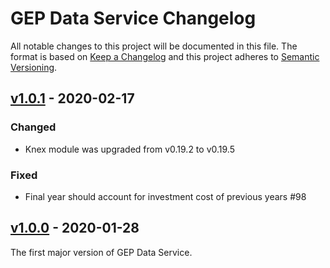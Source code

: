 # GEP Data Service Changelog

All notable changes to this project will be documented in this file. The format is based on [Keep a Changelog](http://keepachangelog.com/) and this project adheres to [Semantic Versioning](http://semver.org/).

## [v1.0.1] - 2020-02-17

### Changed

- Knex module was upgraded from v0.19.2 to v0.19.5

### Fixed

- Final year should account for investment cost of previous years #98

## [v1.0.0] - 2020-01-28

The first major version of GEP Data Service. 


[v1.0.1]: https://github.com/global-electrification-platform/data-service/compare/v1.0.0...v1.0.1
[v1.0.0]: https://github.com/global-electrification-platform/data-service/compare/08c2bfcc4b15c1549c9735d5689e41336446abe6...v1.0.0

